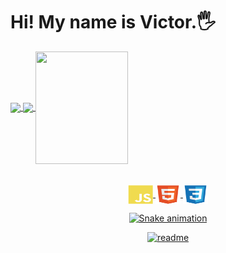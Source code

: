 <h1> Hi! My name is Victor.🖐 </h1>

<div>
  <a href="https://github.com/victor08dssz">
  <img height="180em"   align="center" src="https://github-readme-stats.vercel.app/api?username=victor08dssz&show_icons=true&theme=react&include_all_commits=true&count_private=true"/>
  <img height="180em"  align="center" src="https://github-readme-stats.vercel.app/api/top-langs/?username=VICTOR08DSSZ&layout=compact&langs_count=7&theme=react" />

  <img align="center" width="148" height="180" src="https://media1.tenor.com/images/68e8337fb4eb7e40645d832c64762a8b/tenor.gif?itemid=19443613">
</div>
 <br>
<div  align="center"> 
  <div style="display: inline_block"><br>
  <img align="center" alt="Rafa-Js" height="30" width="40" src="https://raw.githubusercontent.com/devicons/devicon/master/icons/javascript/javascript-plain.svg">
  <img align="center" alt="HTML" height="30" width="40" src="https://raw.githubusercontent.com/devicons/devicon/master/icons/html5/html5-original.svg">
  <img align="center" alt="CSS" height="30" width="40" src="https://raw.githubusercontent.com/devicons/devicon/master/icons/css3/css3-original.svg">

 
    

  
  
  ![Snake animation](https://github.com/victor08dssz/victor08dssz/blob/output/github-contribution-grid-snake.svg)
 
</div>
  
   
  [![readme](https://github-readme-stats.vercel.app/api/pin/?username=victor08dssz&repo=victor08dssz&theme=react)](https://github.com/victor08dssz/victor08dssz)
 



